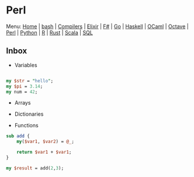 # Perl

Menu: [Home](README.md) | [bash](bash.md) | [Compilers](compilers.md) | [Elixir](elixir.md) |  [F#](fsharp.ms) | [Go](go.md) | [Haskell](haskell.md) | [OCaml](ocaml.md) | [Octave](octave.md) | [Perl](perl.md) | [Python](python.md) | [R](r.md) | [Rust](rust.md) | [Scala](scala.md)  | [SQL](sql.md)

## Inbox

* Variables

```perl

my $str = "hello";
my $pi = 3.14;
my num = 42;

```

* Arrays

* Dictionaries


* Functions

```perl
sub add {
	my($var1, $var2) = @_;

	return $var1 + $var1;
}

my $result = add(2,3);
```
